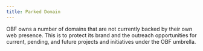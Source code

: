```yaml
---
title: Parked Domain
---
```


OBF owns a number of domains that are not currently backed by their own
web presence. This is to protect its brand and the outreach
opportunities for current, pending, and future projects and initiatives
under the OBF umbrella.
